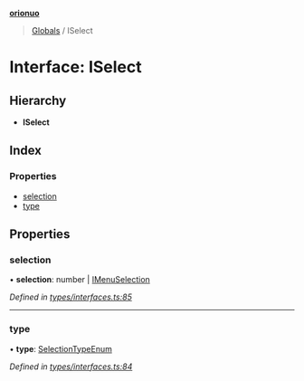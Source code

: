 **[orionuo](../README.md)**

> [Globals](../globals.md) / ISelect

# Interface: ISelect

## Hierarchy

* **ISelect**

## Index

### Properties

* [selection](iselect.md#selection)
* [type](iselect.md#type)

## Properties

### selection

•  **selection**: number \| [IMenuSelection](imenuselection.md)

*Defined in [types/interfaces.ts:85](https://github.com/msviha/orionuo/blob/ff1a9e9/src/types/interfaces.ts#L85)*

___

### type

•  **type**: [SelectionTypeEnum](../enums/selectiontypeenum.md)

*Defined in [types/interfaces.ts:84](https://github.com/msviha/orionuo/blob/ff1a9e9/src/types/interfaces.ts#L84)*
